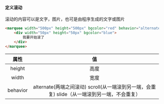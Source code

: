 #### 定义滚动

滚动的内容可以是文字，图片，也可是由程序生成的文字或图片

```html
<marquee width="500px" height="500px" bgcolor="red" behavior="alternate"  direction="down" loop="-1">
    <div width="50px" height="50px" bgcolor="blue">
        我要开始滚了
    </div>
</marquee>
```

| 属性 | 值 |
| :---: | :---: |
| height | 高度 |
| width | 宽度 |
| behavior | alternate\(两端之间滚动\) scroll\(从一端滚到另一端，会重复\) slide（从一端滚到另一端，不会重复） |



